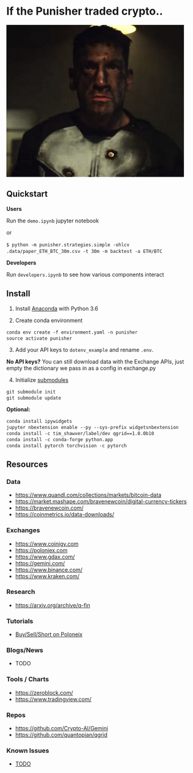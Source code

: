 # If the Punisher traded crypto..

![alt text](docs/punisher.png "Logo Title Text 1")

## Quickstart

**Users**

Run the ```demo.ipynb``` jupyter notebook

or 

```$ python -m punisher.strategies.simple -ohlcv .data/paper_ETH_BTC_30m.csv -t 30m -m backtest -a ETH/BTC```

**Developers**

Run ```developers.ipynb``` to see how various components interact

## Install

1. Install [Anaconda](https://www.anaconda.com/download) with Python 3.6

2. Create conda environment
```
conda env create -f environment.yaml -n punisher
source activate punisher
```
3. Add your API keys to ```dotenv_example``` and rename ```.env```.

**No API keys?** 
You can still download data with the Exchange APIs, just empty the dictionary we pass in as a config in exchange.py

4. Initialize [submodules](https://chrisjean.com/git-submodules-adding-using-removing-and-updating/)
```
git submodule init
git submodule update
```

**Optional:**
```
conda install ipywidgets
jupyter nbextension enable --py --sys-prefix widgetsnbextension
conda install -c tim_shawver/label/dev qgrid==1.0.0b10
conda install -c conda-forge python.app
conda install pytorch torchvision -c pytorch
```

## Resources

### Data

* https://www.quandl.com/collections/markets/bitcoin-data
* https://market.mashape.com/bravenewcoin/digital-currency-tickers
* https://bravenewcoin.com/
* https://coinmetrics.io/data-downloads/


### Exchanges

* https://www.coinigy.com
* https://poloniex.com
* https://www.gdax.com/
* https://gemini.com/
* https://www.binance.com/
* https://www.kraken.com/

### Research

* https://arxiv.org/archive/q-fin

### Tutorials

* [Buy/Sell/Short on Poloneix](https://www.youtube.com/watch?v=YwmoHfZ-qm8)

### Blogs/News

* TODO

### Tools / Charts

* https://zeroblock.com/
* https://www.tradingview.com/

### Repos

* https://github.com/Crypto-AI/Gemini
* https://github.com/quantopian/qgrid

### Known Issues

* [TODO](TODO.md)

